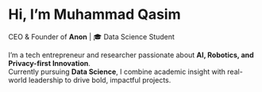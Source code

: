 # Hi, I’m Muhammad Qasim  

CEO & Founder of **Anon** | 🎓 Data Science Student  

I’m a tech entrepreneur and researcher passionate about **AI, Robotics, and Privacy-first Innovation**.  
Currently pursuing **Data Science**, I combine academic insight with real-world leadership to drive bold, impactful projects.  
